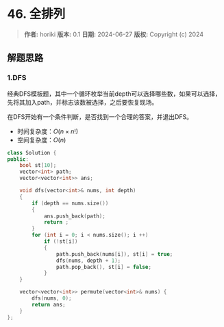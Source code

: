 # 46. 全排列

> **作者:** horiki
> **版本:** 0.1
> **日期:** 2024-06-27
> **版权:** Copyright (c) 2024

## 解题思路
### 1.DFS

经典DFS模板题，其中一个循环枚举当前depth可以选择哪些数，如果可以选择，先将其加入path，并标志该数被选择，之后要恢复现场。

在DFS开始有一个条件判断，是否找到一个合理的答案，并退出DFS。

- 时间复杂度：$O(n×n!)$
- 空间复杂度：$O(n)$

```C++
class Solution {
public:
    bool st[10];
    vector<int> path;
    vector<vector<int>> ans;

    void dfs(vector<int>& nums, int depth)
    {
        if (depth == nums.size()) 
        {
            ans.push_back(path);
            return ;
        }
        for (int i = 0; i < nums.size(); i ++)
            if (!st[i])
            {
                path.push_back(nums[i]), st[i] = true;
                dfs(nums, depth + 1);
                path.pop_back(), st[i] = false;
            }
    }

    vector<vector<int>> permute(vector<int>& nums) {
        dfs(nums, 0);
        return ans;
    }
};
```
